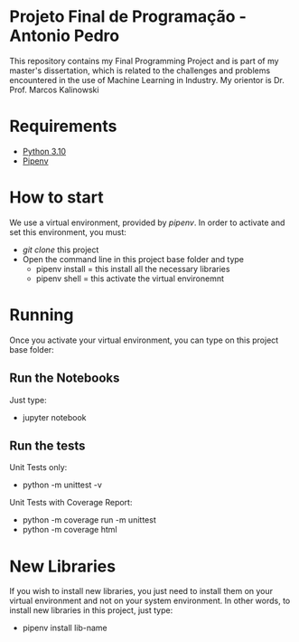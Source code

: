 # Projeto Final de Programação - Antonio Pedro
This repository contains my Final Programming Project and is part of my master's dissertation, which is related to the challenges and problems encountered in the use of Machine Learning in Industry. My orientor is Dr. Prof. Marcos Kalinowski

# Requirements

- [Python 3.10](https://www.python.org/downloads/release/python-3100/)
- [Pipenv](https://pypi.org/project/pipenv/)

# How to start

We use a virtual environment, provided by *pipenv*. In order to activate and set this environment, you must:

- *git clone* this project
- Open the command line in this project base folder and type
  - pipenv install = this install all the necessary libraries
  - pipenv shell = this activate the virtual environemnt

# Running

Once you activate your virtual environment, you can type on this project base folder:

## Run the Notebooks

Just type:
- jupyter notebook

## Run the tests

Unit Tests only:
- python -m unittest -v

Unit Tests with Coverage Report:
- python -m coverage run -m unittest
- python -m coverage html

# New Libraries

If you wish to install new libraries, you just need to install them on your virtual environment and not on your system environment. In other words, to install new libraries in this project, just type:

- pipenv install lib-name
